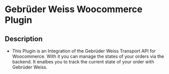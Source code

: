 # Gebrüder Weiss Woocommerce Plugin

## Description

- This Plugin is an Integration of the Gebrüder Weiss Transport API for Woocommerce. With it you can manage the states of your orders via the backend. It enalbes you to track the current state of your order with Gebrüder Weiss.
